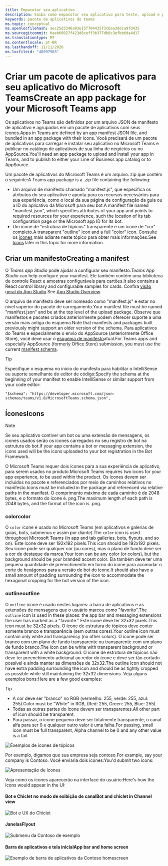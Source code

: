 ```yaml
---
title: Empacotar seu aplicativo
description: Saiba como empacotar seu aplicativo para teste, upload e publicação no Microsoft Teams
keywords: pacote de aplicativos do teams
ms.topic: conceptual
ms.openlocfilehash: aec25d3346a93e15f704435f3c6aa3ddca9fd435
ms.sourcegitcommit: 0aeb60027f423d8ceff3b377db8c3efbb6da4d17
ms.translationtype: MT
ms.contentlocale: pt-BR
ms.lasthandoff: 11/11/2020
ms.locfileid: "48997983"
---
```

# <a name="create-an-app-package-for-your-microsoft-teams-app"></a><span data-ttu-id="9af21-104">Criar um pacote de aplicativos para seu aplicativo do Microsoft Teams</span><span class="sxs-lookup"><span data-stu-id="9af21-104">Create an app package for your Microsoft Teams app</span></span>

<span data-ttu-id="9af21-105">Os aplicativos no Teams são definidos por um arquivo JSON de manifesto de aplicativo e agrupados em um pacote de aplicativos com seus ícones.</span><span class="sxs-lookup"><span data-stu-id="9af21-105">Apps in Teams are defined by an app manifest JSON file, and bundled in an app package with their icons.</span></span> <span data-ttu-id="9af21-106">Você precisará de um pacote de aplicativos para carregar e instalar seu aplicativo no Microsoft Teams e publicar no catálogo de aplicativos de sua linha de negócios ou no AppSource.</span><span class="sxs-lookup"><span data-stu-id="9af21-106">You'll need an app package to upload and install your app in Teams, and to publish to either your Line of Business app catalog or to AppSource.</span></span>

<span data-ttu-id="9af21-107">Um pacote de aplicativos do Microsoft Teams é um arquivo. zip que contém o seguinte:</span><span class="sxs-lookup"><span data-stu-id="9af21-107">A Teams app package is a .zip file containing the following:</span></span>

* <span data-ttu-id="9af21-108">Um arquivo de manifesto chamado "manifest.js", que especifica os atributos do seu aplicativo e aponta para os recursos necessários para sua experiência, como o local da sua página de configuração da guia ou a ID do aplicativo da Microsoft para seu bot.</span><span class="sxs-lookup"><span data-stu-id="9af21-108">A manifest file named "manifest.json", which specifies attributes of your app and points to required resources for your experience, such the location of its tab configuration page or the Microsoft app ID for its bot.</span></span>
* <span data-ttu-id="9af21-109">Um ícone de "estrutura de tópicos" transparente e um ícone de "cor" completo.</span><span class="sxs-lookup"><span data-stu-id="9af21-109">A transparent "outline" icon and a full "color" icon.</span></span> <span data-ttu-id="9af21-110">Consulte os [ícones](#icons) mais adiante neste tópico para obter mais informações.</span><span class="sxs-lookup"><span data-stu-id="9af21-110">See [Icons](#icons) later in this topic for more information.</span></span>

## <a name="creating-a-manifest"></a><span data-ttu-id="9af21-111">Criar um manifesto</span><span class="sxs-lookup"><span data-stu-id="9af21-111">Creating a manifest</span></span>

<span data-ttu-id="9af21-112">O *Teams app Studio* pode ajudar a configurar seu manifesto.</span><span class="sxs-lookup"><span data-stu-id="9af21-112">*Teams App Studio* can help configure your manifest.</span></span> <span data-ttu-id="9af21-113">Ele também contém uma biblioteca de controle React e amostras configuráveis para cartões.</span><span class="sxs-lookup"><span data-stu-id="9af21-113">It also contains a React control library and configurable samples for cards.</span></span> <span data-ttu-id="9af21-114">Confira [visão geral do App Studio](~/concepts/build-and-test/app-studio-overview.md).</span><span class="sxs-lookup"><span data-stu-id="9af21-114">See [App Studio Overview](~/concepts/build-and-test/app-studio-overview.md).</span></span>

<span data-ttu-id="9af21-115">O arquivo de manifesto deve ser nomeado como "manifest.js" e estar no nível superior do pacote de carregamento.</span><span class="sxs-lookup"><span data-stu-id="9af21-115">Your manifest file must be named "manifest.json" and be at the top level of the upload package.</span></span> <span data-ttu-id="9af21-116">Observe que manifestos e pacotes criados anteriormente podem oferecer suporte a uma versão mais antiga do esquema.</span><span class="sxs-lookup"><span data-stu-id="9af21-116">Note that manifests and packages built previously might support an older version of the schema.</span></span> <span data-ttu-id="9af21-117">Para aplicativos do Teams e especialmente o envio do AppSource (anteriormente Office Store), você deve usar o [esquema de manifesto](~/resources/schema/manifest-schema.md)atual.</span><span class="sxs-lookup"><span data-stu-id="9af21-117">For Teams apps and especially AppSource (formerly Office Store) submission, you must use the current [manifest schema](~/resources/schema/manifest-schema.md).</span></span>

> [!TIP]
> <span data-ttu-id="9af21-118">Especifique o esquema no início do manifesto para habilitar o IntelliSense ou suporte semelhante do editor de código:</span><span class="sxs-lookup"><span data-stu-id="9af21-118">Specify the schema at the beginning of your manifest to enable IntelliSense or similar support from your code editor:</span></span>
>
> `"$schema": "https://developer.microsoft.com/json-schemas/teams/v1.8/MicrosoftTeams.schema.json",`

## <a name="icons"></a><span data-ttu-id="9af21-119">Ícones</span><span class="sxs-lookup"><span data-stu-id="9af21-119">Icons</span></span>

> [!Note]
> <span data-ttu-id="9af21-120">Se seu aplicativo contiver um bot ou uma extensão de mensagens, os ícones usados serão os ícones carregados no seu registro de bot na estrutura do bot.</span><span class="sxs-lookup"><span data-stu-id="9af21-120">If your app contains a bot or messaging extension, the icons used will be the icons uploaded to your bot registration in the Bot Framework.</span></span>

<span data-ttu-id="9af21-121">O Microsoft Teams requer dois ícones para a sua experiência de aplicativo, para serem usados no produto.</span><span class="sxs-lookup"><span data-stu-id="9af21-121">Microsoft Teams requires two icons for your app experience, to be used within the product.</span></span> <span data-ttu-id="9af21-122">Os ícones devem ser incluídos no pacote e referenciados por meio de caminhos relativos no manifesto.</span><span class="sxs-lookup"><span data-stu-id="9af21-122">Icons must be included in the package and referenced via relative paths in the manifest.</span></span> <span data-ttu-id="9af21-123">O comprimento máximo de cada caminho é de 2048 bytes, e o formato do ícone é. png.</span><span class="sxs-lookup"><span data-stu-id="9af21-123">The maximum length of each path is 2048 bytes, and the format of the icon is .png.</span></span>

### <a name="color"></a><span data-ttu-id="9af21-124">color</span><span class="sxs-lookup"><span data-stu-id="9af21-124">color</span></span>

<span data-ttu-id="9af21-125">O `color` ícone é usado no Microsoft Teams (em aplicativos e galerias de guias, bots, submenus e assim por diante).</span><span class="sxs-lookup"><span data-stu-id="9af21-125">The `color` icon is used throughout Microsoft Teams (in app and tab galleries, bots, flyouts, and so on).</span></span> <span data-ttu-id="9af21-126">Este ícone deve ser 192x192 pixels.</span><span class="sxs-lookup"><span data-stu-id="9af21-126">This icon should be 192x192 pixels.</span></span> <span data-ttu-id="9af21-127">Seu ícone pode ser qualquer cor (ou cores), mas o plano de fundo deve ser a cor de destaque da marca.</span><span class="sxs-lookup"><span data-stu-id="9af21-127">Your icon can be any color (or colors), but the background should be your branded accent color.</span></span> <span data-ttu-id="9af21-128">Ela também deve ter uma pequena quantidade de preenchimento em torno do ícone para acomodar o corte de hexágonos para a versão de bot do ícone.</span><span class="sxs-lookup"><span data-stu-id="9af21-128">It should also have a small amount of padding surrounding the icon to accommodate the hexagonal cropping for the bot version of the icon.</span></span>

### <a name="outline"></a><span data-ttu-id="9af21-129">outline</span><span class="sxs-lookup"><span data-stu-id="9af21-129">outline</span></span>

<span data-ttu-id="9af21-130">O `outline` ícone é usado nestes lugares: a barra de aplicativos e as extensões de mensagens que o usuário marcou como "favorito".</span><span class="sxs-lookup"><span data-stu-id="9af21-130">The `outline` icon is used in these places: the app bar and messaging extensions the user has marked as a "favorite."</span></span> <span data-ttu-id="9af21-131">Este ícone deve ter 32x32 pixels.</span><span class="sxs-lookup"><span data-stu-id="9af21-131">This icon must be 32x32 pixels.</span></span> <span data-ttu-id="9af21-132">O ícone de estrutura de tópicos deve conter somente branco e transparência (sem outras cores).</span><span class="sxs-lookup"><span data-stu-id="9af21-132">Your outline icon must contain only white and transparency (no other colors).</span></span> <span data-ttu-id="9af21-133">O ícone pode ser branco com um plano de fundo transparente ou transparente com um plano de fundo branco.</span><span class="sxs-lookup"><span data-stu-id="9af21-133">The icon can be white with transparent background or transparent with a white background.</span></span> <span data-ttu-id="9af21-134">O ícone de estrutura de tópicos não deve ter preenchimento adicional ao redor do ícone e deve ser tão cortado possível e ainda manter as dimensões de 32x32.</span><span class="sxs-lookup"><span data-stu-id="9af21-134">The outline icon should not have extra padding surrounding the icon and should be as tightly cropped as possible while still maintaining the 32x32 dimensions.</span></span> <span data-ttu-id="9af21-135">Veja alguns exemplos bons:</span><span class="sxs-lookup"><span data-stu-id="9af21-135">Here are a few good examples:</span></span>

> [!TIP]
>  * <span data-ttu-id="9af21-136">A cor deve ser "branco" no RGB (vermelho: 255, verde: 255, azul: 255).</span><span class="sxs-lookup"><span data-stu-id="9af21-136">Color must be "White" in RGB, (Red: 255, Green: 255, Blue: 255).</span></span>
>  * <span data-ttu-id="9af21-137">Todas as outras partes do ícone devem ser transparentes.</span><span class="sxs-lookup"><span data-stu-id="9af21-137">All other part of icon should be transparent.</span></span>
>  * <span data-ttu-id="9af21-138">Para passar, o ícone pequeno deve ser totalmente transparente, o canal alfa para ser 0 e qualquer outro valor é uma falha.</span><span class="sxs-lookup"><span data-stu-id="9af21-138">For passing, small icon must be full transparent, Alpha channel to be 0 and any other value is a fail.</span></span>

![Exemplos de ícones de tópicos](~/assets/images/icons/sample20x20s.png)

<span data-ttu-id="9af21-140">Por exemplo, digamos que sua empresa seja contoso.</span><span class="sxs-lookup"><span data-stu-id="9af21-140">For example, say your company is Contoso.</span></span> <span data-ttu-id="9af21-141">Você enviaria dois ícones:</span><span class="sxs-lookup"><span data-stu-id="9af21-141">You'd submit two icons:</span></span>

![Apresentação de ícones](~/assets/images/framework/framework_submit_icon.png)

<span data-ttu-id="9af21-143">Veja como os ícones aparecerão na interface do usuário:</span><span class="sxs-lookup"><span data-stu-id="9af21-143">Here's how the icons would appear in the UI:</span></span>

#### <a name="bot-and-chiclet-in-channel-view"></a><span data-ttu-id="9af21-144">Bot e Chiclet no modo de exibição de canal</span><span class="sxs-lookup"><span data-stu-id="9af21-144">Bot and chiclet in Channel view</span></span>

![Bot e UX do Chiclet](~/assets/images/icons/botandchiclet.png)

#### <a name="flyout"></a><span data-ttu-id="9af21-146">Janelas</span><span class="sxs-lookup"><span data-stu-id="9af21-146">Flyout</span></span>

![Submenu da Contoso de exemplo](~/assets/images/icons/flyout.png)

#### <a name="app-bar-and-home-screen"></a><span data-ttu-id="9af21-148">Barra de aplicativos e tela inicial</span><span class="sxs-lookup"><span data-stu-id="9af21-148">App bar and home screen</span></span>

![Exemplo de barra de aplicativos da Contoso homescreen](~/assets/images/icons/appbarhomescreen.png)
